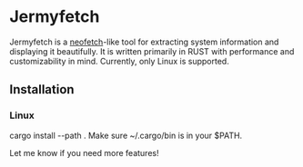 # Jermyfetch
Jermyfetch is a [neofetch](https://github.com/dylanaraps/neofetch)-like tool for extracting system information and displaying it beautifully. It is written primarily in RUST with performance and customizability in mind. Currently, only Linux is supported.
## Installation
### Linux
cargo install --path . Make sure ~/.cargo/bin is in your $PATH.

Let me know if you need more features!

